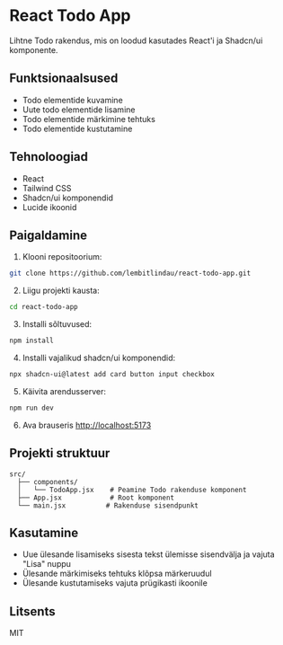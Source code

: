 # React Todo App

Lihtne Todo rakendus, mis on loodud kasutades React'i ja Shadcn/ui komponente.

## Funktsionaalsused

- Todo elementide kuvamine
- Uute todo elementide lisamine
- Todo elementide märkimine tehtuks
- Todo elementide kustutamine

## Tehnoloogiad

- React
- Tailwind CSS
- Shadcn/ui komponendid
- Lucide ikoonid

## Paigaldamine

1. Klooni repositoorium:
```bash
git clone https://github.com/lembitlindau/react-todo-app.git
```

2. Liigu projekti kausta:
```bash
cd react-todo-app
```

3. Installi sõltuvused:
```bash
npm install
```

4. Installi vajalikud shadcn/ui komponendid:
```bash
npx shadcn-ui@latest add card button input checkbox
```

5. Käivita arendusserver:
```bash
npm run dev
```

6. Ava brauseris [http://localhost:5173](http://localhost:5173)

## Projekti struktuur

```
src/
  ├── components/
  │   └── TodoApp.jsx    # Peamine Todo rakenduse komponent
  ├── App.jsx            # Root komponent
  └── main.jsx          # Rakenduse sisendpunkt
```

## Kasutamine

- Uue ülesande lisamiseks sisesta tekst ülemisse sisendvälja ja vajuta "Lisa" nuppu
- Ülesande märkimiseks tehtuks klõpsa märkeruudul
- Ülesande kustutamiseks vajuta prügikasti ikoonile

## Litsents

MIT